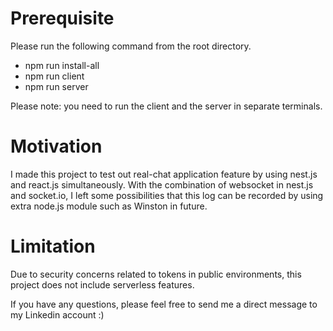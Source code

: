 # Prerequisite
Please run the following command from the root directory.
- npm run install-all
- npm run client
- npm run server

Please note: you need to run the client and the server in separate terminals.

# Motivation
I made this project to test out real-chat application feature by using nest.js and react.js simultaneously.
With the combination of websocket in nest.js and socket.io, I left some possibilities that this log can be recorded by using extra node.js module such as Winston in future.

# Limitation
Due to security concerns related to tokens in public environments, this project does not include serverless features.

If you have any questions, please feel free to send me a direct message to my Linkedin account :)